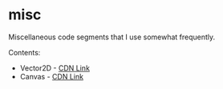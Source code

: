 # misc
Miscellaneous code segments that I use somewhat frequently. 

Contents:
- Vector2D - [CDN Link](https://cdn.jsdelivr.net/gh/NS236/misc@main/vector2d.js)
- Canvas - [CDN Link](https://cdn.jsdelivr.net/gh/NS236/misc@main/canvas.js)
